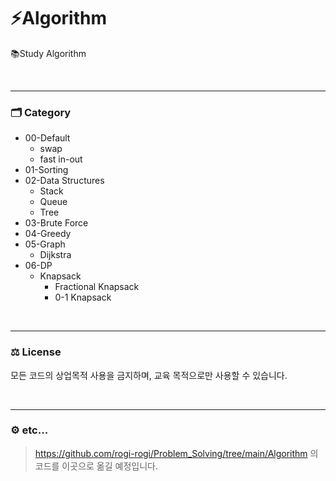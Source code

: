 # ⚡Algorithm

📚Study Algorithm

<br><hr/>

### 🗂️ Category
+ 00-Default
  + swap
  + fast in-out
+ 01-Sorting
+ 02-Data Structures
  + Stack
  + Queue
  + Tree
+ 03-Brute Force
+ 04-Greedy
+ 05-Graph
  + Dijkstra
+ 06-DP
  + Knapsack
    + Fractional Knapsack
    + 0-1 Knapsack



<br><hr/>

### ⚖️ License

모든 코드의 상업목적 사용을 금지하며, 교육 목적으로만 사용할 수 있습니다.

<br><hr/>

### ⚙️ etc...

> https://github.com/rogi-rogi/Problem_Solving/tree/main/Algorithm 의 코드를 이곳으로 옮길 예정입니다.
> 
